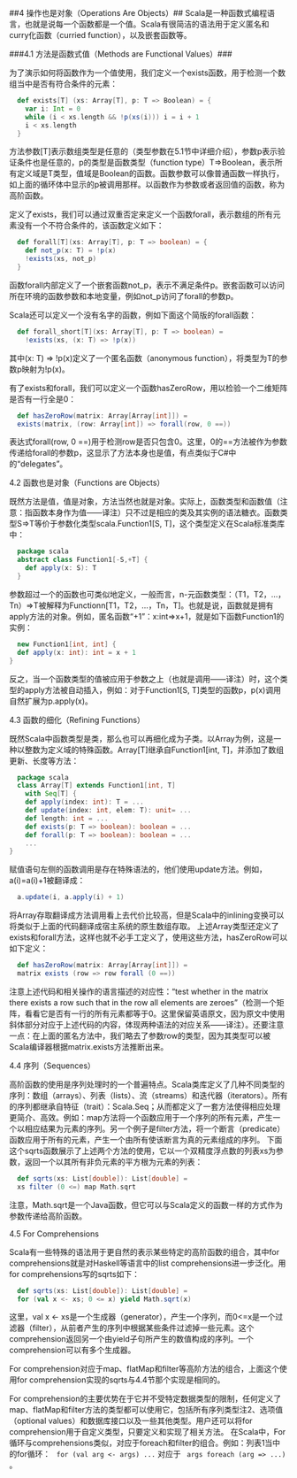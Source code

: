 ##4 操作也是对象（Operations Are Objects）##
Scala是一种函数式编程语言，也就是说每一个函数都是一个值。Scala有很简洁的语法用于定义匿名和curry化函数（curried function），以及嵌套函数等。

###4.1	方法是函数式值（Methods are Functional Values）###

为了演示如何将函数作为一个值使用，我们定义一个exists函数，用于检测一个数组当中是否有符合条件的元素：
```Scala
  def exists[T] (xs: Array[T], p: T => Boolean) = {
    var i: Int = 0
    while (i < xs.length && !p(xs(i))) i = i + 1
    i < xs.length
  }
```

方法参数[T]表示数组类型是任意的（类型参数在5.1节中详细介绍），参数p表示验证条件也是任意的，p的类型是函数类型（function type）T=>Boolean，表示所有定义域是T类型，值域是Boolean的函数。函数参数可以像普通函数一样执行，如上面的循环体中显示的p被调用那样。以函数作为参数或者返回值的函数，称为高阶函数。

定义了exists，我们可以通过双重否定来定义一个函数forall，表示数组的所有元素没有一个不符合条件的，该函数定义如下：

```Scala
  def forall[T](xs: Array[T], p: T => boolean) = {
    def not_p(x: T) = !p(x)
    !exists(xs, not_p)
  }
```

函数forall内部定义了一个嵌套函数not_p，表示不满足条件p。嵌套函数可以访问所在环境的函数参数和本地变量，例如not_p访问了forall的参数p。

Scala还可以定义一个没有名字的函数，例如下面这个简版的forall函数：
```Scala
  def forall_short[T](xs: Array[T], p: T => boolean) =
    !exists(xs, (x: T) => !p(x))
```
其中(x: T) => !p(x)定义了一个匿名函数（anonymous function），将类型为T的参数p映射为!p(x)。

有了exists和forall，我们可以定义一个函数hasZeroRow，用以检验一个二维矩阵是否有一行全是0：
```Scala
  def hasZeroRow(matrix: Array[Array[int]]) =
  exists(matrix, (row: Array[int]) => forall(row, 0 ==))
```
表达式forall(row, 0 ==)用于检测row是否只包含0。这里，0的==方法被作为参数传递给forall的参数p，这显示了方法本身也是值，有点类似于C#中的“delegates”。 

4.2	函数也是对象（Functions are Objects）

既然方法是值，值是对象，方法当然也就是对象。实际上，函数类型和函数值（注意：指函数本身作为值——译注）只不过是相应的类及其实例的语法糖衣。函数类型S=>T等价于参数化类型scala.Function1[S, T]，这个类型定义在Scala标准类库中：
```Scala
  package scala
  abstract class Function1[-S,+T] {
    def apply(x: S): T
  }
```
参数超过一个的函数也可类似地定义，一般而言，n-元函数类型：（T1，T2，…，Tn）=>T被解释为Functionn[T1，T2，…，Tn，T]。也就是说，函数就是拥有apply方法的对象。例如，匿名函数“+1”：x:int=>x+1，就是如下函数Function1的实例：
```Scala
  new Function1[int, int] {
  def apply(x: int): int = x + 1
}
```
反之，当一个函数类型的值被应用于参数之上（也就是调用——译注）时，这个类型的apply方法被自动插入，例如：对于Function1[S, T]类型的函数p，p(x)调用自然扩展为p.apply(x)。

4.3	函数的细化（Refining Functions）

既然Scala中函数类型是类，那么也可以再细化成为子类。以Array为例，这是一种以整数为定义域的特殊函数。Array[T]继承自Function1[int, T]，并添加了数组更新、长度等方法：
```Scala
  package scala
  class Array[T] extends Function1[int, T]
    with Seq[T] {
    def apply(index: int): T = ...
    def update(index: int, elem: T): unit= ...
    def length: int = ...
    def exists(p: T => boolean): boolean = ...
    def forall(p: T => boolean): boolean = ...
    ...
}
```
赋值语句左侧的函数调用是存在特殊语法的，他们使用update方法。例如，a(i)=a(i)+1被翻译成：
```Scala
  a.update(i, a.apply(i) + 1)
```
将Array存取翻译成方法调用看上去代价比较高，但是Scala中的inlining变换可以将类似于上面的代码翻译成宿主系统的原生数组存取。
上述Array类型还定义了exists和forall方法，这样也就不必手工定义了，使用这些方法，hasZeroRow可以如下定义：
```Scala
  def hasZeroRow(matrix: Array[Array[int]]) =
  matrix exists (row => row forall (0 ==))
```
注意上述代码和相关操作的语言描述的对应性：“test whether in the matrix there exists a row such that in the row all elements are zeroes”（检测一个矩阵，看看它是否有一行的所有元素都等于0。这里保留英语原文，因为原文中使用斜体部分对应于上述代码的内容，体现两种语法的对应关系——译注）。还要注意一点：在上面的匿名方法中，我们略去了参数row的类型，因为其类型可以被Scala编译器根据matrix.exists方法推断出来。

4.4	序列（Sequences）

高阶函数的使用是序列处理时的一个普遍特点。Scala类库定义了几种不同类型的序列：数组（arrays）、列表（lists）、流（streams）和迭代器（iterators）。所有的序列都继承自特征（trait）：Scala.Seq；从而都定义了一套方法使得相应处理更简介、高效。例如：map方法将一个函数应用于一个序列的所有元素，产生一个以相应结果为元素的序列。另一个例子是filter方法，将一个断言（predicate）函数应用于所有的元素，产生一个由所有使该断言为真的元素组成的序列。
下面这个sqrts函数展示了上述两个方法的使用，它以一个双精度浮点数的列表xs为参数，返回一个以其所有非负元素的平方根为元素的列表：
```Scala
  def sqrts(xs: List[double]): List[double] =
  xs filter (0 <=) map Math.sqrt
```
注意，Math.sqrt是一个Java函数，但它可以与Scala定义的函数一样的方式作为参数传递给高阶函数。

4.5	For Comprehensions

Scala有一些特殊的语法用于更自然的表示某些特定的高阶函数的组合，其中for comprehensions就是对Haskell等语言中的list comprehensions进一步泛化。用for comprehensions写的sqrts如下：
```Scala
  def sqrts(xs: List[double]): List[double] =
  for (val x <- xs; 0 <= x) yield Math.sqrt(x)
```
这里，val x <- xs是一个生成器（generator），产生一个序列，而0<=x是一个过滤器（filter），从前者产生的序列中根据某些条件过滤掉一些元素。这个comprehension返回另一个由yield子句所产生的数值构成的序列。一个comprehension可以有多个生成器。

For comprehension对应于map、flatMap和filter等高阶方法的组合，上面这个使用for comprehension实现的sqrts与4.4节那个实现是相同的。

For comprehension的主要优势在于它并不受特定数据类型的限制，任何定义了map、flatMap和filter方法的类型都可以使用它，包括所有序列类型注2、选项值（optional values）和数据库接口以及一些其他类型。用户还可以将for comprehension用于自定义类型，只要定义和实现了相关方法。
在Scala中，For循环与comprehensions类似，对应于foreach和filter的组合。例如：列表1当中的for循环： ``` for (val arg <- args) ...``` 对应于 ``` args foreach (arg => ...)``` 。
